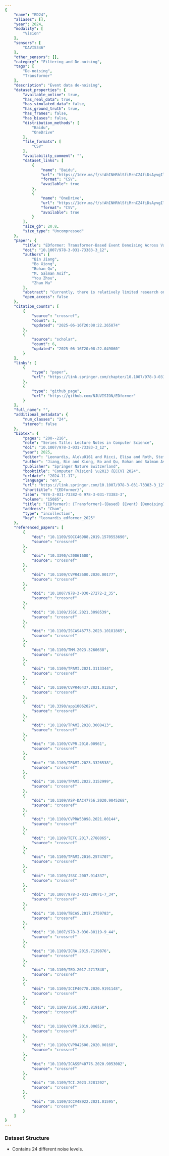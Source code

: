 ```yaml
---
{
    "name": "ED24",
    "aliases": [],
    "year": 2024,
    "modality": [
        "Vision"
    ],
    "sensors": [
        "DAVIS346"
    ],
    "other_sensors": [],
    "category": "Filtering and De-noising",
    "tags": [
        "De-noising",
        "Transformer"
    ],
    "description": "Event data de-noising",
    "dataset_properties": {
        "available_online": true,
        "has_real_data": true,
        "has_simulated_data": false,
        "has_ground_truth": true,
        "has_frames": false,
        "has_biases": false,
        "distribution_methods": [
            "Baidu",
            "OneDrive"
        ],
        "file_formats": [
            "CSV"
        ],
        "availability_comment": "",
        "dataset_links": [
            {
                "name": "Baidu",
                "url": "https://1drv.ms/f/s!AhINHRhlSfiMrnCZ4fiDsAyvgIl8?e=xTXvsw",
                "format": "CSV",
                "available": true
            },
            {
                "name": "OneDrive",
                "url": "https://1drv.ms/f/s!AhINHRhlSfiMrnCZ4fiDsAyvgIl8?e=xTXvsw",
                "format": "CSV",
                "available": true
            }
        ],
        "size_gb": 20.8,
        "size_type": "Uncompressed"
    },
    "paper": {
        "title": "EDformer: Transformer-Based Event Denoising Across Varied Noise Levels",
        "doi": "10.1007/978-3-031-73383-3_12",
        "authors": [
            "Bin Jiang",
            "Bo Xiong",
            "Bohan Qu",
            "M. Salman Asif",
            "You Zhou",
            "Zhan Ma"
        ],
        "abstract": "Currently, there is relatively limited research on the background activity noise of event cameras in different brightness conditions, and the relevant real-world datasets are extremely scarce. This limitation contributes to the lack of robustness in existing event denoising algorithms when applied in practical scenarios. This paper addresses this gap by collecting and analyzing background activity noise from the DAVIS346 event camera under different illumination conditions. We introduce the first real-world event denoising dataset, ED24, encompassing 21 noise levels and noise annotations. Furthermore, we propose EDformer, an innovative event-by-event denoising model based on transformer. This model excels in event denoising by learning the spatiotemporal correlations among events across varied noise levels. In comparison to existing denoising algorithms, the proposed EDformer achieves state-of-the-art performance in denoising accuracy, including open-source datasets and datasets captured in practical scenarios with low-light intensity requirements such as zebrafish blood vessels imaging.",
        "open_access": false
    },
    "citation_counts": [
        {
            "source": "crossref",
            "count": 1,
            "updated": "2025-06-16T20:08:22.265874"
        },
        {
            "source": "scholar",
            "count": 6,
            "updated": "2025-06-16T20:08:22.049860"
        }
    ],
    "links": [
        {
            "type": "paper",
            "url": "https://link.springer.com/chapter/10.1007/978-3-031-73383-3_12#chapter-info"
        },
        {
            "type": "github_page",
            "url": "https://github.com/NJUVISION/EDformer"
        }
    ],
    "full_name": "",
    "additional_metadata": {
        "num_classes": "24",
        "stereo": false
    },
    "bibtex": {
        "pages": "200--216",
        "note": "Series Title: Lecture Notes in Computer Science",
        "doi": "10.1007/978-3-031-73383-3_12",
        "year": 2025,
        "editor": "Leonardis, Ale\u0161 and Ricci, Elisa and Roth, Stefan and Russakovsky, Olga and Sattler, Torsten and Varol, G\u00fcl",
        "author": "Jiang, Bin and Xiong, Bo and Qu, Bohan and Salman Asif, M. and Zhou, You and Ma, Zhan",
        "publisher": "Springer Nature Switzerland",
        "booktitle": "Computer {Vision} \u2013 {ECCV} 2024",
        "urldate": "2024-11-17",
        "language": "en",
        "url": "https://link.springer.com/10.1007/978-3-031-73383-3_12",
        "shorttitle": "{EDformer}",
        "isbn": "978-3-031-73382-6 978-3-031-73383-3",
        "volume": "15085",
        "title": "{EDformer}: {Transformer}-{Based} {Event} {Denoising} {Across} {Varied} {Noise} {Levels}",
        "address": "Cham",
        "type": "incollection",
        "key": "leonardis_edformer_2025"
    },
    "referenced_papers": [
        {
            "doi": "10.1109/SOCC46988.2019.1570553690",
            "source": "crossref"
        },
        {
            "doi": "10.3390/s20061600",
            "source": "crossref"
        },
        {
            "doi": "10.1109/CVPR42600.2020.00177",
            "source": "crossref"
        },
        {
            "doi": "10.1007/978-3-030-27272-2_35",
            "source": "crossref"
        },
        {
            "doi": "10.1109/JSSC.2021.3098539",
            "source": "crossref"
        },
        {
            "doi": "10.1109/ISCAS46773.2023.10181865",
            "source": "crossref"
        },
        {
            "doi": "10.1109/TMM.2023.3260638",
            "source": "crossref"
        },
        {
            "doi": "10.1109/TPAMI.2021.3113344",
            "source": "crossref"
        },
        {
            "doi": "10.1109/CVPR46437.2021.01263",
            "source": "crossref"
        },
        {
            "doi": "10.3390/app10062024",
            "source": "crossref"
        },
        {
            "doi": "10.1109/TPAMI.2020.3008413",
            "source": "crossref"
        },
        {
            "doi": "10.1109/CVPR.2018.00961",
            "source": "crossref"
        },
        {
            "doi": "10.1109/TPAMI.2023.3326538",
            "source": "crossref"
        },
        {
            "doi": "10.1109/TPAMI.2022.3152999",
            "source": "crossref"
        },
        {
            "doi": "10.1109/ASP-DAC47756.2020.9045268",
            "source": "crossref"
        },
        {
            "doi": "10.1109/CVPRW53098.2021.00144",
            "source": "crossref"
        },
        {
            "doi": "10.1109/TETC.2017.2788865",
            "source": "crossref"
        },
        {
            "doi": "10.1109/TPAMI.2016.2574707",
            "source": "crossref"
        },
        {
            "doi": "10.1109/JSSC.2007.914337",
            "source": "crossref"
        },
        {
            "doi": "10.1007/978-3-031-20071-7_34",
            "source": "crossref"
        },
        {
            "doi": "10.1109/TBCAS.2017.2759783",
            "source": "crossref"
        },
        {
            "doi": "10.1007/978-3-030-80119-9_44",
            "source": "crossref"
        },
        {
            "doi": "10.1109/ICRA.2015.7139876",
            "source": "crossref"
        },
        {
            "doi": "10.1109/TED.2017.2717848",
            "source": "crossref"
        },
        {
            "doi": "10.1109/ICIP40778.2020.9191148",
            "source": "crossref"
        },
        {
            "doi": "10.1109/JSSC.2003.819169",
            "source": "crossref"
        },
        {
            "doi": "10.1109/CVPR.2019.00652",
            "source": "crossref"
        },
        {
            "doi": "10.1109/CVPR42600.2020.00168",
            "source": "crossref"
        },
        {
            "doi": "10.1109/ICASSP40776.2020.9053002",
            "source": "crossref"
        },
        {
            "doi": "10.1109/TCI.2023.3281202",
            "source": "crossref"
        },
        {
            "doi": "10.1109/ICCV48922.2021.01595",
            "source": "crossref"
        }
    ]
}
---
```


### Dataset Structure

- Contains 24 different noise levels.

